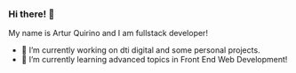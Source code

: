 ### Hi there! 👋

My name is Artur Quirino and I am fullstack developer!


- 🔭 I’m currently working on dti digital and some personal projects.
- 🌱 I’m currently learning advanced topics in Front End Web Development!

